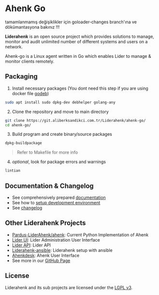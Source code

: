 # Ahenk Go

tamamlanmamış değişiklikler için goloader-changes branch'ına ve dökümantasyona bakınız !!!

**Liderahenk** is an open source project which provides solutions to manage, monitor and audit unlimited number of different systems and users on a network.

Ahenk-go is a Linux agent written in Go which enables Lider to manage & monitor clients remotely.

## Packaging
1. Install necessary packages (You dont need this step if you are using docker file [godeb](https://git.aliberksandikci.com.tr/Liderahenk/ahenk-docs/src/branch/main/dev/environment.md#creating-docker-development-environment))
```sh
sudo apt install sudo dpkg-dev debhelper golang-any 
``` 
2. Clone the repository and move to main directory
```sh
git clone https://git.aliberksandikci.com.tr/Liderahenk/ahenk-go/
cd ahenk-go/
```
3. Build program and create binary/source packages
```sh
dpkg-buildpackage
```
> Refer to Makefile for more info
4. *optional*, look for package errors and warnings
```sh
lintian
``` 

## Documentation & Changelog
- See comprehensively prepared [documentation](https://git.aliberksandikci.com.tr/Liderahenk/ahenk-docs/)
- See how to [setup development environment](https://git.aliberksandikci.com.tr/Liderahenk/ahenk-docs/src/branch/main/dev/environment.md)<!-- Web Documentation Link Here -->
- See [changelog](https://git.aliberksandikci.com.tr/Liderahenk/ahenk-docs/src/branch/main/admin/changelog.md)
<!-- Web Changelog Link Here -->

## Other Liderahenk Projects
- [Pardus-LiderAhenk/ahenk](https://github.com/Pardus-LiderAhenk/ahenk/): Current Python Implementation of Ahenk 
- [Lider UI](https://github.com/Pardus-LiderAhenk/liderui): Lider Administration User Interface
- [Lider API](https://github.com/Pardus-LiderAhenk/liderapi): Lider API
- [Liderahenk-ansible](https://github.com/Pardus-LiderAhenk/liderahenk-ansible): Liderahenk setup with ansible  
- [Ahenkdesk](https://github.com/Pardus-LiderAhenk/ahenkdesk): Ahenk User Interface
- See more in our [GitHub Page](https://github.com/Pardus-LiderAhenk)

## License
Liderahenk and its sub projects are licensed under the [LGPL v3](./LICENSE).

